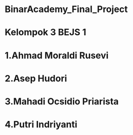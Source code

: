 # BinarAcademy_Final_Project

# Kelompok 3 BEJS 1
# 1.Ahmad Moraldi Rusevi
# 2.Asep Hudori
# 3.Mahadi Ocsidio Priarista
# 4.Putri Indriyanti
